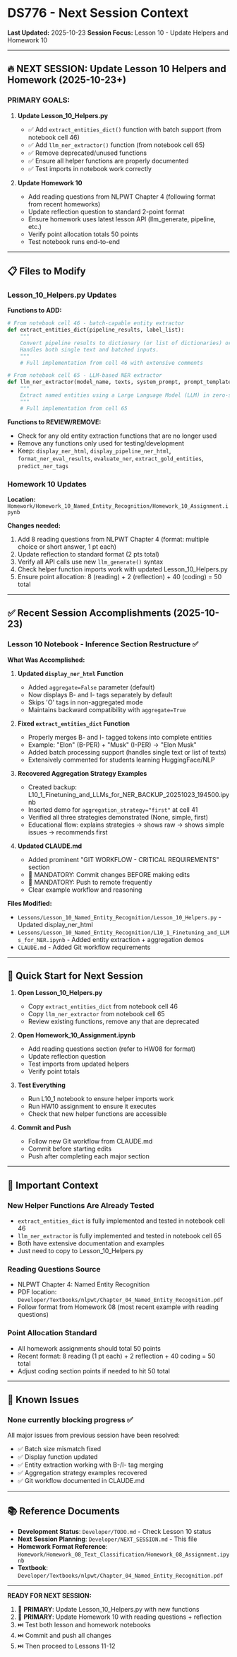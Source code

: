 # DS776 - Next Session Context

**Last Updated:** 2025-10-23
**Session Focus:** Lesson 10 - Update Helpers and Homework 10

---

## 🔥 NEXT SESSION: Update Lesson 10 Helpers and Homework (2025-10-23+)

### PRIMARY GOALS:

1. **Update Lesson_10_Helpers.py**
   - ✅ Add `extract_entities_dict()` function with batch support (from notebook cell 46)
   - ✅ Add `llm_ner_extractor()` function (from notebook cell 65)
   - ✅ Remove deprecated/unused functions
   - ✅ Ensure all helper functions are properly documented
   - ✅ Test imports in notebook work correctly

2. **Update Homework 10**
   - Add reading questions from NLPWT Chapter 4 (following format from recent homeworks)
   - Update reflection question to standard 2-point format
   - Ensure homework uses latest lesson API (llm_generate, pipeline, etc.)
   - Verify point allocation totals 50 points
   - Test notebook runs end-to-end

---

## 📋 Files to Modify

### Lesson_10_Helpers.py Updates

**Functions to ADD:**
```python
# From notebook cell 46 - batch-capable entity extractor
def extract_entities_dict(pipeline_results, label_list):
    """
    Convert pipeline results to dictionary (or list of dictionaries) organized by entity type.
    Handles both single text and batched inputs.
    """
    # Full implementation from cell 46 with extensive comments

# From notebook cell 65 - LLM-based NER extractor
def llm_ner_extractor(model_name, texts, system_prompt, prompt_template, temperature=0):
    """
    Extract named entities using a Large Language Model (LLM) in zero-shot fashion.
    """
    # Full implementation from cell 65
```

**Functions to REVIEW/REMOVE:**
- Check for any old entity extraction functions that are no longer used
- Remove any functions only used for testing/development
- Keep: `display_ner_html`, `display_pipeline_ner_html`, `format_ner_eval_results`, `evaluate_ner`, `extract_gold_entities`, `predict_ner_tags`

### Homework 10 Updates

**Location:** `Homework/Homework_10_Named_Entity_Recognition/Homework_10_Assignment.ipynb`

**Changes needed:**
1. Add 8 reading questions from NLPWT Chapter 4 (format: multiple choice or short answer, 1 pt each)
2. Update reflection to standard format (2 pts total)
3. Verify all API calls use new `llm_generate()` syntax
4. Check helper function imports work with updated Lesson_10_Helpers.py
5. Ensure point allocation: 8 (reading) + 2 (reflection) + 40 (coding) = 50 total

---

## ✅ Recent Session Accomplishments (2025-10-23)

### Lesson 10 Notebook - Inference Section Restructure ✅

**What Was Accomplished:**

1. **Updated `display_ner_html` Function**
   - Added `aggregate=False` parameter (default)
   - Now displays B- and I- tags separately by default
   - Skips 'O' tags in non-aggregated mode
   - Maintains backward compatibility with `aggregate=True`

2. **Fixed `extract_entities_dict` Function**
   - Properly merges B- and I- tagged tokens into complete entities
   - Example: "Elon" (B-PER) + "Musk" (I-PER) → "Elon Musk"
   - Added batch processing support (handles single text or list of texts)
   - Extensively commented for students learning HuggingFace/NLP

3. **Recovered Aggregation Strategy Examples**
   - Created backup: L10_1_Finetuning_and_LLMs_for_NER_BACKUP_20251023_194500.ipynb
   - Inserted demo for `aggregation_strategy="first"` at cell 41
   - Verified all three strategies demonstrated (None, simple, first)
   - Educational flow: explains strategies → shows raw → shows simple issues → recommends first

4. **Updated CLAUDE.md**
   - Added prominent "GIT WORKFLOW - CRITICAL REQUIREMENTS" section
   - 🔴 MANDATORY: Commit changes BEFORE making edits
   - 🔴 MANDATORY: Push to remote frequently
   - Clear example workflow and reasoning

**Files Modified:**
- `Lessons/Lesson_10_Named_Entity_Recognition/Lesson_10_Helpers.py` - Updated display_ner_html
- `Lessons/Lesson_10_Named_Entity_Recognition/L10_1_Finetuning_and_LLMs_for_NER.ipynb` - Added entity extraction + aggregation demos
- `CLAUDE.md` - Added Git workflow requirements

---

## 🎯 Quick Start for Next Session

1. **Open Lesson_10_Helpers.py**
   - Copy `extract_entities_dict` from notebook cell 46
   - Copy `llm_ner_extractor` from notebook cell 65
   - Review existing functions, remove any that are deprecated

2. **Open Homework_10_Assignment.ipynb**
   - Add reading questions section (refer to HW08 for format)
   - Update reflection question
   - Test imports from updated helpers
   - Verify point totals

3. **Test Everything**
   - Run L10_1 notebook to ensure helper imports work
   - Run HW10 assignment to ensure it executes
   - Check that new helper functions are accessible

4. **Commit and Push**
   - Follow new Git workflow from CLAUDE.md
   - Commit before starting edits
   - Push after completing each major section

---

## 📝 Important Context

### New Helper Functions Are Already Tested
- `extract_entities_dict` is fully implemented and tested in notebook cell 46
- `llm_ner_extractor` is fully implemented and tested in notebook cell 65
- Both have extensive documentation and examples
- Just need to copy to Lesson_10_Helpers.py

### Reading Questions Source
- NLPWT Chapter 4: Named Entity Recognition
- PDF location: `Developer/Textbooks/nlpwt/Chapter_04_Named_Entity_Recognition.pdf`
- Follow format from Homework 08 (most recent example with reading questions)

### Point Allocation Standard
- All homework assignments should total 50 points
- Recent format: 8 reading (1 pt each) + 2 reflection + 40 coding = 50 total
- Adjust coding section points if needed to hit 50 total

---

## 🐛 Known Issues

### None currently blocking progress ✅

All major issues from previous session have been resolved:
- ✅ Batch size mismatch fixed
- ✅ Display function updated
- ✅ Entity extraction working with B-/I- tag merging
- ✅ Aggregation strategy examples recovered
- ✅ Git workflow documented in CLAUDE.md

---

## 📚 Reference Documents

- **Development Status**: `Developer/TODO.md` - Check Lesson 10 status
- **Next Session Planning**: `Developer/NEXT_SESSION.md` - This file
- **Homework Format Reference**: `Homework/Homework_08_Text_Classification/Homework_08_Assignment.ipynb`
- **Textbook**: `Developer/Textbooks/nlpwt/Chapter_04_Named_Entity_Recognition.pdf`

---

**READY FOR NEXT SESSION:**

1. 🎯 **PRIMARY**: Update Lesson_10_Helpers.py with new functions
2. 🎯 **PRIMARY**: Update Homework 10 with reading questions + reflection
3. ⏭️ Test both lesson and homework notebooks
4. ⏭️ Commit and push all changes
5. ⏭️ Then proceed to Lessons 11-12
